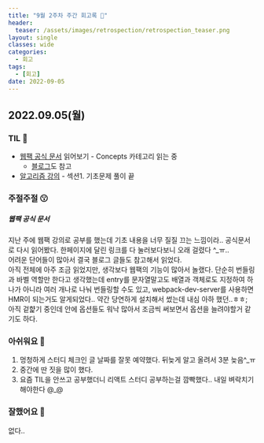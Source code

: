 ```yaml
---
title: "9월 2주차 주간 회고록 🙂"
header:
  teaser: /assets/images/retrospection/retrospection_teaser.png
layout: single
classes: wide
categories:
  - 회고
tags:
  - [회고]
date: 2022-09-05
---
```


## 2022.09.05(월)

### TIL 🧐

- [웹팩 공식 문서](https://webpack.kr/concepts/) 읽어보기 - Concepts 카테고리 읽는 중
  - [블로그](https://github.com/FEDevelopers/tech.description/wiki/Webpack%EC%9D%98-%ED%98%BC%EB%9E%80%EC%8A%A4%EB%9F%B0-%EC%82%AC%ED%95%AD%EB%93%A4)도 참고
- [알고리즘 강의](https://www.inflearn.com/course/%EC%9E%90%EB%B0%94%EC%8A%A4%ED%81%AC%EB%A6%BD%ED%8A%B8-%EC%95%8C%EA%B3%A0%EB%A6%AC%EC%A6%98-%EB%AC%B8%EC%A0%9C%ED%92%80%EC%9D%B4#curriculum) - 섹션1. 기초문제 풀이 끝

### 주절주절 😗

##### 웹팩 공식 문서

지난 주에 웹팩 강의로 공부를 했는데 기초 내용을 너무 질질 끄는 느낌이라.. 공식문서로 다시 읽어봤다. 한페이지에 달린 링크를 다 눌러보다보니 오래 걸렸다 ^\_ㅠ..  
어려운 단어들이 많아서 결국 블로그 글들도 참고해서 읽었다.  
아직 전체에 아주 조금 읽었지만, 생각보다 웹팩의 기능이 많아서 놀랬다. 단순히 번들링과 바벨 역할만 한다고 생각했는데 entry를 문자열말고도 배열과 객체로도 지정하여 하나가 아니라 여러 개나로 나눠 번들링할 수도 있고, webpack-dev-server를 사용하면 HMR이 되는거도 알게되었다.. 약간 당연하게 설치해서 썼는데 내심 아하 했던..ㅎㅎ;  
아직 겉햝기 중인데 안에 옵션들도 워낙 많아서 조금씩 써보면서 옵션을 늘려야할거 같기도 하다.

### 아쉬워요 🙁

1. 멍청하게 스터디 체크인 글 날짜를 잘못 예약했다. 뒤늦게 알고 올려서 3분 늦음^\_ㅠ
2. 중간에 딴 짓을 많이 했다.
3. 요즘 TIL을 안쓰고 공부했더니 리액트 스터디 공부하는걸 깜빡했다.. 내일 벼락치기 해야한다 @\_@

### 잘했어요 🙂

없다..
